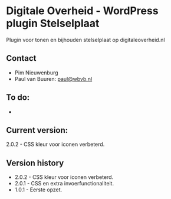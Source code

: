 # Digitale Overheid - WordPress plugin Stelselplaat

Plugin voor tonen en bijhouden stelselplaat op digitaleoverheid.nl

## Contact
* Pim Nieuwenburg
* Paul van Buuren: paul@wbvb.nl

## To do:
* 

## Current version:
2.0.2 - CSS kleur voor iconen verbeterd.

## Version history
* 2.0.2 - CSS kleur voor iconen verbeterd.
* 2.0.1 - CSS en extra invoerfunctionaliteit.
* 1.0.1 - Eerste opzet.

